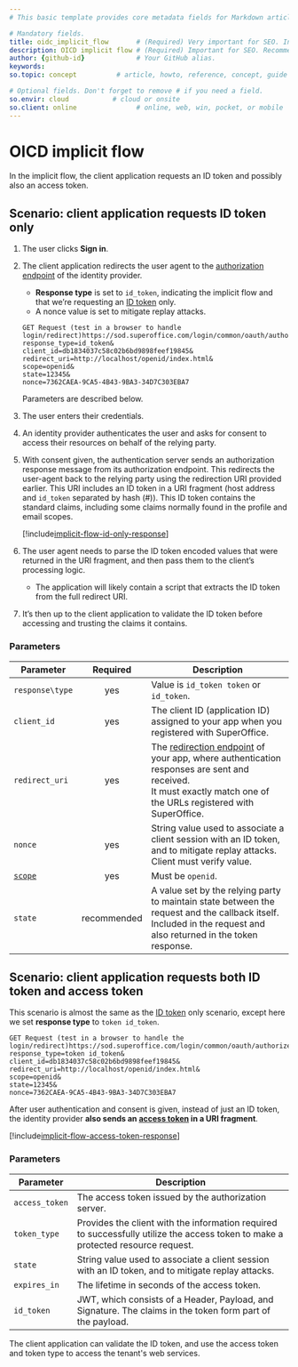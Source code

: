 ```yaml
---
# This basic template provides core metadata fields for Markdown articles on docs.superoffice.com.

# Mandatory fields.
title: oidc_implicit_flow       # (Required) Very important for SEO. Intent in a unique string of 43-59 chars including spaces.
description: OICD implicit flow # (Required) Important for SEO. Recommended character length is 115-145 characters including spaces.
author: {github-id}             # Your GitHub alias.
keywords:
so.topic: concept          # article, howto, reference, concept, guide

# Optional fields. Don't forget to remove # if you need a field.
so.envir: cloud           # cloud or onsite
so.client: online               # online, web, win, pocket, or mobile
---
```


# OICD implicit flow

In the implicit flow, the client application requests an ID token and possibly also an access token.  

## Scenario: client application requests ID token only

1. The user clicks **Sign in**.

2. The client application redirects the user agent to the [authorization endpoint][1] of the identity provider.
    * **Response type** is set to `id_token`, indicating the implicit flow and that we’re requesting an [ID token][2] only.
    * A nonce value is set to mitigate replay attacks.

    ```http
    GET Request (test in a browser to handle login/redirect)https://sod.superoffice.com/login/common/oauth/authorize?
    response_type=id_token&
    client_id=db1834037c58c02b6bd9898feef19845&
    redirect_uri=http://localhost/openid/index.html&
    scope=openid&
    state=12345&
    nonce=7362CAEA-9CA5-4B43-9BA3-34D7C303EBA7
    ```

    Parameters are described below.

3. The user enters their credentials.

4. An identity provider authenticates the user and asks for consent to access their resources on behalf of the relying party.

5. With consent given, the authentication server sends an authorization response message from its authorization endpoint. This redirects the user-agent back to the relying party using the redirection URI provided earlier. This URI includes an ID token in a URI fragment (host address and `id_token` separated by hash (#)). This ID token contains the standard claims, including some claims normally found in the profile and email scopes.

    [!include[implicit-flow-id-only-response](./includes/implicit-flow-id-only-response.md)]

6. The user agent needs to parse the ID token encoded values that were returned in the URI fragment, and then pass them to the client’s processing logic.
    * The application will likely contain a script that extracts the ID token from the full redirect URI.

7. It’s then up to the client application to validate the ID token before accessing and trusting the claims it contains.

### Parameters

| Parameter | Required | Description |
|-----------|:--------:|-------------|
| `response\type` | yes | Value is `id_token token` or `id_token`.
| `client_id` | yes | The client ID (application ID) assigned to your app when you registered with SuperOffice. |
| `redirect_uri` | yes| The [redirection endpoint][4] of your app, where authentication responses are sent and received.<br>It must exactly match one of the URLs registered with SuperOffice.
| `nonce` | yes | String value used to associate a client session with an ID token, and to mitigate replay attacks.<br>Client must verify value. |
| [`scope`][3] | yes | Must be `openid`. |
| `state` | recommended | A value set by the relying party to maintain state between the request and the callback itself.<br>Included in the request and also returned in the token response. |

## Scenario: client application requests both ID token and access token

This scenario is almost the same as the [ID token][2] only scenario, except here we set **response type** to `token id_token`.

```http
GET Request (test in a browser to handle the login/redirect)https://sod.superoffice.com/login/common/oauth/authorize?
response_type=token id_token&
client_id=db1834037c58c02b6bd9898feef19845&
redirect_uri=http://localhost/openid/index.html&
scope=openid&
state=12345&
nonce=7362CAEA-9CA5-4B43-9BA3-34D7C303EBA7
```

After user authentication and consent is given, instead of just an ID token, the identity provider **also sends an [access token][5] in a URI fragment**.

[!include[implicit-flow-access-token-response](./includes/implicit-flow-access-token-response.md)]

### Parameters

| Parameter | Description |
|-----------|-------------|
| `access_token` | The access token issued by the authorization server. |
| `token_type` | Provides the client with the information required to successfully utilize the access token to make a protected resource request. |
| `state` | String value used to associate a client session with an ID token, and to mitigate replay attacks. |
| `expires_in` | The lifetime in seconds of the access token. |
| `id_token` | JWT, which consists of a Header, Payload, and Signature. The claims in the token form part of the payload. |

The client application can validate the ID token, and use the access token and token type to access the tenant's web services.

<!-- Referenced links -->
[1]: endpoints.md
[2]: ../id-token.md
[3]: claims-scope.md
[4]: ../../apps/redirects/index.md
[5]: ../access-token.md
